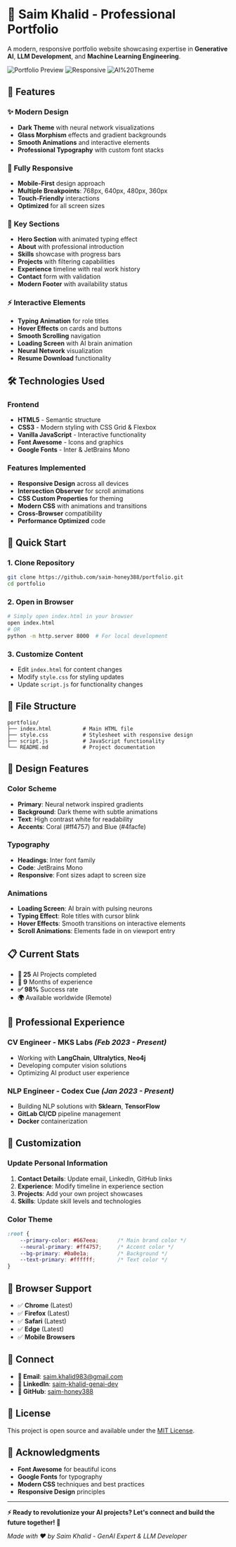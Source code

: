 # 🤖 Saim Khalid - Professional Portfolio

A modern, responsive portfolio website showcasing expertise in **Generative AI**, **LLM Development**, and **Machine Learning Engineering**.

![Portfolio Preview](https://img.shields.io/badge/Status-Live-brightgreen) ![Responsive](https://img.shields.io/badge/Responsive-Yes-blue) ![AI%20Theme](https://img.shields.io/badge/Theme-AI%2FML-purple)

## 🌟 Features

### ✨ **Modern Design**
- **Dark Theme** with neural network visualizations
- **Glass Morphism** effects and gradient backgrounds
- **Smooth Animations** and interactive elements
- **Professional Typography** with custom font stacks

### 📱 **Fully Responsive**
- **Mobile-First** design approach
- **Multiple Breakpoints**: 768px, 640px, 480px, 360px
- **Touch-Friendly** interactions
- **Optimized** for all screen sizes

### 🎯 **Key Sections**
- **Hero Section** with animated typing effect
- **About** with professional introduction
- **Skills** showcase with progress bars
- **Projects** with filtering capabilities
- **Experience** timeline with real work history
- **Contact** form with validation
- **Modern Footer** with availability status

### ⚡ **Interactive Elements**
- **Typing Animation** for role titles
- **Hover Effects** on cards and buttons
- **Smooth Scrolling** navigation
- **Loading Screen** with AI brain animation
- **Neural Network** visualization
- **Resume Download** functionality

## 🛠️ Technologies Used

### **Frontend**
- **HTML5** - Semantic structure
- **CSS3** - Modern styling with CSS Grid & Flexbox
- **Vanilla JavaScript** - Interactive functionality
- **Font Awesome** - Icons and graphics
- **Google Fonts** - Inter & JetBrains Mono

### **Features Implemented**
- **Responsive Design** across all devices
- **Intersection Observer** for scroll animations
- **CSS Custom Properties** for theming
- **Modern CSS** with animations and transitions
- **Cross-Browser** compatibility
- **Performance Optimized** code

## 🚀 Quick Start

### **1. Clone Repository**
```bash
git clone https://github.com/saim-honey388/portfolio.git
cd portfolio
```

### **2. Open in Browser**
```bash
# Simply open index.html in your browser
open index.html
# OR
python -m http.server 8000  # For local development
```

### **3. Customize Content**
- Edit `index.html` for content changes
- Modify `style.css` for styling updates
- Update `script.js` for functionality changes

## 📁 File Structure

```
portfolio/
├── index.html          # Main HTML file
├── style.css           # Stylesheet with responsive design
├── script.js           # JavaScript functionality
└── README.md           # Project documentation
```

## 🎨 Design Features

### **Color Scheme**
- **Primary**: Neural network inspired gradients
- **Background**: Dark theme with subtle animations
- **Text**: High contrast white for readability
- **Accents**: Coral (#ff4757) and Blue (#4facfe)

### **Typography**
- **Headings**: Inter font family
- **Code**: JetBrains Mono
- **Responsive**: Font sizes adapt to screen size

### **Animations**
- **Loading Screen**: AI brain with pulsing neurons
- **Typing Effect**: Role titles with cursor blink
- **Hover Effects**: Smooth transitions on interactive elements
- **Scroll Animations**: Elements fade in on viewport entry

## 📋 Current Stats

- **🚀 25** AI Projects completed
- **📅 9** Months of experience
- **✅ 98%** Success rate
- **🌍** Available worldwide (Remote)

## 💼 Professional Experience

### **CV Engineer** - MKS Labs *(Feb 2023 - Present)*
- Working with **LangChain**, **Ultralytics**, **Neo4j**
- Developing computer vision solutions
- Optimizing AI product user experience

### **NLP Engineer** - Codex Cue *(Jan 2023 - Present)*
- Building NLP solutions with **Sklearn**, **TensorFlow**
- **GitLab CI/CD** pipeline management
- **Docker** containerization

## 🔧 Customization

### **Update Personal Information**
1. **Contact Details**: Update email, LinkedIn, GitHub links
2. **Experience**: Modify timeline in experience section
3. **Projects**: Add your own project showcases
4. **Skills**: Update skill levels and technologies

### **Color Theme**
```css
:root {
    --primary-color: #667eea;      /* Main brand color */
    --neural-primary: #ff4757;     /* Accent color */
    --bg-primary: #0a0e1a;         /* Background */
    --text-primary: #ffffff;       /* Text color */
}
```

## 📱 Browser Support

- ✅ **Chrome** (Latest)
- ✅ **Firefox** (Latest)
- ✅ **Safari** (Latest)
- ✅ **Edge** (Latest)
- ✅ **Mobile Browsers**

## 🔗 Connect

- **📧 Email**: [saim.khalid983@gmail.com](mailto:saim.khalid983@gmail.com)
- **💼 LinkedIn**: [saim-khalid-genai-dev](https://www.linkedin.com/in/saim-khalid-genai-dev/)
- **🐙 GitHub**: [saim-honey388](https://github.com/saim-honey388)

## 📄 License

This project is open source and available under the [MIT License](LICENSE).

## 🌟 Acknowledgments

- **Font Awesome** for beautiful icons
- **Google Fonts** for typography
- **Modern CSS** techniques and best practices
- **Responsive Design** principles

---

**⚡ Ready to revolutionize your AI projects? Let's connect and build the future together! 🚀**

*Made with ❤️ by Saim Khalid - GenAI Expert & LLM Developer* 